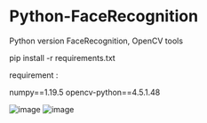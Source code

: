 # Python-FaceRecognition
Python version FaceRecognition, OpenCV tools

pip install -r requirements.txt

requirement :

numpy==1.19.5
opencv-python==4.5.1.48


![image](https://github.com/weisting-kw/Python-FaceRecognition/blob/main/human2.jpg)
![image](https://github.com/weisting-kw/Python-FaceRecognition/blob/main/human2_Classiifier3_face.jpg)
